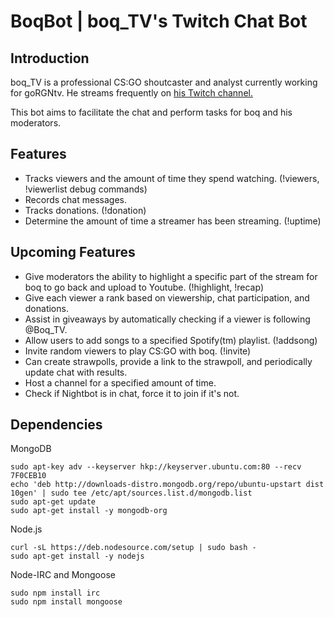 # BoqBot | boq_TV's Twitch Chat Bot

## Introduction

boq_TV is a professional CS:GO shoutcaster and analyst currently working for goRGNtv.  He streams frequently on [his Twitch channel.](http://twitch.tv/boq_TV/)

This bot aims to facilitate the chat and perform tasks for boq and his moderators.

## Features

* Tracks viewers and the amount of time they spend watching. (!viewers, !viewerlist debug commands)
* Records chat messages.
* Tracks donations. (!donation)
* Determine the amount of time a streamer has been streaming. (!uptime)

## Upcoming Features

* Give moderators the ability to highlight a specific part of the stream for boq to go back and upload to Youtube. (!highlight, !recap)
* Give each viewer a rank based on viewership, chat participation, and donations.
* Assist in giveaways by automatically checking if a viewer is following @Boq_TV.
* Allow users to add songs to a specified Spotify(tm) playlist. (!addsong)
* Invite random viewers to play CS:GO with boq. (!invite)
* Can create strawpolls, provide a link to the strawpoll, and periodically update chat with results.
* Host a channel for a specified amount of time.
* Check if Nightbot is in chat, force it to join if it's not.

## Dependencies

MongoDB

    sudo apt-key adv --keyserver hkp://keyserver.ubuntu.com:80 --recv 7F0CEB10
    echo 'deb http://downloads-distro.mongodb.org/repo/ubuntu-upstart dist 10gen' | sudo tee /etc/apt/sources.list.d/mongodb.list
    sudo apt-get update
    sudo apt-get install -y mongodb-org

Node.js

    curl -sL https://deb.nodesource.com/setup | sudo bash -
    sudo apt-get install -y nodejs

Node-IRC and Mongoose
    
    sudo npm install irc
    sudo npm install mongoose